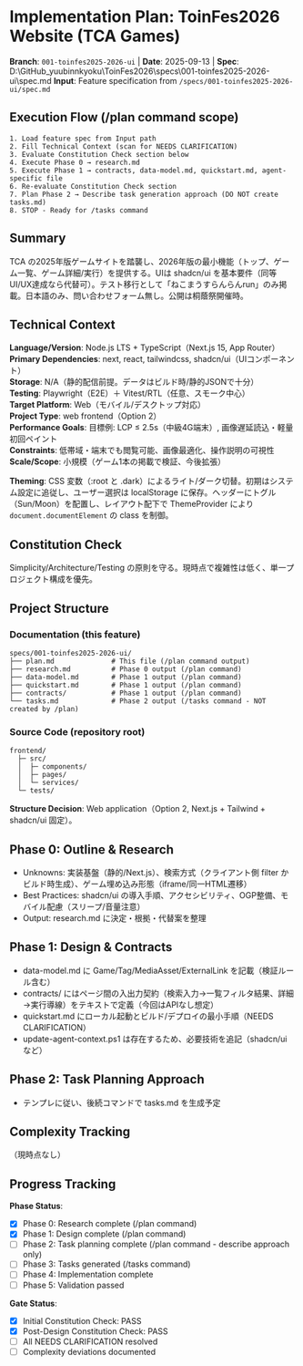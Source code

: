 # Implementation Plan: ToinFes2026 Website (TCA Games)

**Branch**: `001-toinfes2025-2026-ui` | **Date**: 2025-09-13 | **Spec**: D:\GitHub_yuubinnkyoku\ToinFes2026\specs\001-toinfes2025-2026-ui\spec.md
**Input**: Feature specification from `/specs/001-toinfes2025-2026-ui/spec.md`

## Execution Flow (/plan command scope)
```
1. Load feature spec from Input path
2. Fill Technical Context (scan for NEEDS CLARIFICATION)
3. Evaluate Constitution Check section below
4. Execute Phase 0 → research.md
5. Execute Phase 1 → contracts, data-model.md, quickstart.md, agent-specific file
6. Re-evaluate Constitution Check section
7. Plan Phase 2 → Describe task generation approach (DO NOT create tasks.md)
8. STOP - Ready for /tasks command
```

## Summary
TCA の2025年版ゲームサイトを踏襲し、2026年版の最小機能（トップ、ゲーム一覧、ゲーム詳細/実行）を提供する。UIは shadcn/ui を基本要件（同等UI/UX達成なら代替可）。テスト移行として「ねこまうすらんらんrun」のみ掲載。日本語のみ、問い合わせフォーム無し。公開は桐蔭祭開催時。

## Technical Context
**Language/Version**: Node.js LTS + TypeScript（Next.js 15, App Router）  
**Primary Dependencies**: next, react, tailwindcss, shadcn/ui（UIコンポーネント）  
**Storage**: N/A（静的配信前提。データはビルド時/静的JSONで十分）  
**Testing**: Playwright（E2E）＋ Vitest/RTL（任意、スモーク中心）  
**Target Platform**: Web（モバイル/デスクトップ対応）  
**Project Type**: web frontend（Option 2）  
**Performance Goals**: 目標例: LCP ≤ 2.5s（中級4G端末）, 画像遅延読込・軽量初回ペイント  
**Constraints**: 低帯域・端末でも閲覧可能、画像最適化、操作説明の可視性  
**Scale/Scope**: 小規模（ゲーム1本の掲載で検証、今後拡張）

**Theming**: CSS 変数（:root と .dark）によるライト/ダーク切替。初期はシステム設定に追従し、ユーザー選択は localStorage に保存。ヘッダーにトグル（Sun/Moon）を配置し、レイアウト配下で ThemeProvider により `document.documentElement` の class を制御。

## Constitution Check
Simplicity/Architecture/Testing の原則を守る。現時点で複雑性は低く、単一プロジェクト構成を優先。

## Project Structure

### Documentation (this feature)
```
specs/001-toinfes2025-2026-ui/
├── plan.md              # This file (/plan command output)
├── research.md          # Phase 0 output (/plan command)
├── data-model.md        # Phase 1 output (/plan command)
├── quickstart.md        # Phase 1 output (/plan command)
├── contracts/           # Phase 1 output (/plan command)
└── tasks.md             # Phase 2 output (/tasks command - NOT created by /plan)
```

### Source Code (repository root)
```
frontend/
  ├─ src/
  │  ├─ components/
  │  ├─ pages/
  │  └─ services/
  └─ tests/
```

**Structure Decision**: Web application（Option 2, Next.js + Tailwind + shadcn/ui 固定）。

## Phase 0: Outline & Research
- Unknowns: 実装基盤（静的/Next.js）、検索方式（クライアント側 filter かビルド時生成）、ゲーム埋め込み形態（iframe/同一HTML遷移）
- Best Practices: shadcn/ui の導入手順、アクセシビリティ、OGP整備、モバイル配慮（スリープ/音量注意）
- Output: research.md に決定・根拠・代替案を整理

## Phase 1: Design & Contracts
- data-model.md に Game/Tag/MediaAsset/ExternalLink を記載（検証ルール含む）
- contracts/ にはページ間の入出力契約（検索入力→一覧フィルタ結果、詳細→実行導線）をテキストで定義（今回はAPIなし想定）
- quickstart.md にローカル起動とビルド/デプロイの最小手順（NEEDS CLARIFICATION）
- update-agent-context.ps1 は存在するため、必要技術を追記（shadcn/ui など）

## Phase 2: Task Planning Approach
- テンプレに従い、後続コマンドで tasks.md を生成予定

## Complexity Tracking
（現時点なし）

## Progress Tracking
**Phase Status**:
- [x] Phase 0: Research complete (/plan command)
- [x] Phase 1: Design complete (/plan command)
- [ ] Phase 2: Task planning complete (/plan command - describe approach only)
- [ ] Phase 3: Tasks generated (/tasks command)
- [ ] Phase 4: Implementation complete
- [ ] Phase 5: Validation passed

**Gate Status**:
- [x] Initial Constitution Check: PASS
- [x] Post-Design Constitution Check: PASS
- [ ] All NEEDS CLARIFICATION resolved
- [ ] Complexity deviations documented
